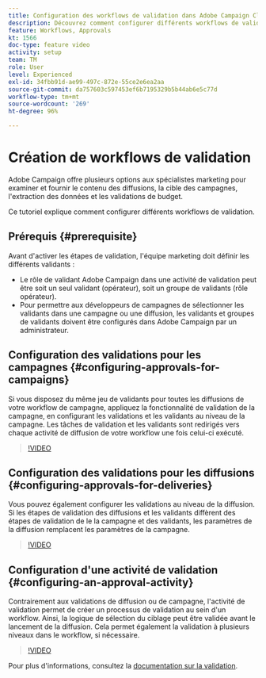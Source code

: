 ```yaml
---
title: Configuration des workflows de validation dans Adobe Campaign Classic
description: Découvrez comment configurer différents workflows de validation.
feature: Workflows, Approvals
kt: 1566
doc-type: feature video
activity: setup
team: TM
role: User
level: Experienced
exl-id: 34fbb91d-ae99-497c-872e-55ce2e6ea2aa
source-git-commit: da757603c597453ef6b7195329b5b44ab6e5c77d
workflow-type: tm+mt
source-wordcount: '269'
ht-degree: 96%

---
```



# Création de workflows de validation

Adobe Campaign offre plusieurs options aux spécialistes marketing pour examiner et fournir le contenu des diffusions, la cible des campagnes, l&#39;extraction des données et les validations de budget.

Ce tutoriel explique comment configurer différents workflows de validation.

## Prérequis {#prerequisite}

Avant d&#39;activer les étapes de validation, l&#39;équipe marketing doit définir les différents validants :

* Le rôle de validant Adobe Campaign dans une activité de validation peut être soit un seul validant (opérateur), soit un groupe de validants (rôle opérateur).
* Pour permettre aux développeurs de campagnes de sélectionner les validants dans une campagne ou une diffusion, les validants et groupes de validants doivent être configurés dans Adobe Campaign par un administrateur.

## Configuration des validations pour les campagnes   {#configuring-approvals-for-campaigns}

Si vous disposez du même jeu de validants pour toutes les diffusions de votre workflow de campagne, appliquez la fonctionnalité de validation de la campagne, en configurant les validations et les validants au niveau de la campagne. Les tâches de validation et les validants sont redirigés vers chaque activité de diffusion de votre workflow une fois celui-ci exécuté.

>[!VIDEO](https://video.tv.adobe.com/v/25175?quality=12)

## Configuration des validations pour les diffusions   {#configuring-approvals-for-deliveries}

Vous pouvez également configurer les validations au niveau de la diffusion. Si les étapes de validation des diffusions et les validants diffèrent des étapes de validation de le la campagne et des validants, les paramètres de la diffusion remplacent les paramètres de la campagne.

>[!VIDEO](https://video.tv.adobe.com/v/25176?quality=12)

## Configuration d&#39;une activité de validation   {#configuring-an-approval-activity}

Contrairement aux validations de diffusion ou de campagne, l&#39;activité de validation permet de créer un processus de validation au sein d&#39;un workflow. Ainsi, la logique de sélection du ciblage peut être validée avant le lancement de la diffusion. Cela permet également la validation à plusieurs niveaux dans le workflow, si nécessaire.

>[!VIDEO](https://video.tv.adobe.com/v/25174?quality=12)

Pour plus d&#39;informations, consultez la [documentation sur la validation](https://experienceleague.adobe.com/docs/campaign-classic/using/automating-with-workflows/flow-control-activities/approval.html?lang=fr).
